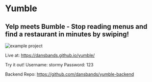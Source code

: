 # Yumble

## Yelp meets Bumble - Stop reading menus and find a restaurant in minutes by swiping!

![example project](https://cl.ly/2t1E3f2D2639)


Live at: https://dansbands.github.io/yumble/

Try it out!
  Username: stormy
  Password: 123

Backend Repo: https://github.com/dansbands/yumble-backend
